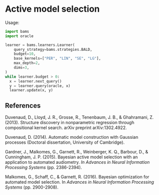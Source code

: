 # Active model selection

Usage:
```Python
import bams
import oracle

learner = bams.learners.Learner(
    query_strategy=bams.strategies.BALD,
    budget=10,
    base_kernels=["PER", "LIN", "SE", "LG"],
    max_depth=2,
    dims=3,
)
while learner.budget > 0:
  x = learner.next_query()
  y = learner.query(oracle, x)
  learner.update(x, y)
```

## References

Duvenaud, D., Lloyd, J. R., Grosse, R., Tenenbaum, J. B., & Ghahramani, Z. (2013). Structure discovery in nonparametric regression through compositional kernel search. arXiv preprint arXiv:1302.4922.

Duvenaud, D. (2014). Automatic model construction with Gaussian processes (Doctoral dissertation, University of Cambridge).

Gardner, J., Malkomes, G., Garnett, R., Weinberger, K. Q., Barbour, D., & Cunningham, J. P. (2015). Bayesian active model selection with an application to automated audiometry. *In Advances in Neural Information Processing Systems* (pp. 2386-2394).

Malkomes, G., Schaff, C., & Garnett, R. (2016). Bayesian optimization for automated model selection. In *Advances in Neural Information Processing Systems* (pp. 2900-2908).
